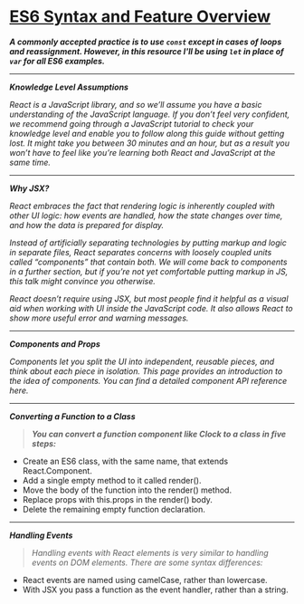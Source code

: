 # [ES6 Syntax and Feature Overview](https://www.taniarascia.com/es6-syntax-and-feature-overview/)


***A commonly accepted practice is to use `const` except in cases of loops and reassignment. However, in this resource I'll be using `let` in place of `var` for all ES6 examples.***

<hr>

***Knowledge Level Assumptions***

*React is a JavaScript library, and so we’ll assume you have a basic understanding of the JavaScript language. If you don’t feel very confident, we recommend going through a JavaScript tutorial to check your knowledge level and enable you to follow along this guide without getting lost. It might take you between 30 minutes and an hour, but as a result you won’t have to feel like you’re learning both React and JavaScript at the same time.*

<hr>

***Why JSX?***

*React embraces the fact that rendering logic is inherently coupled with other UI logic: how events are handled, how the state changes over time, and how the data is prepared for display.*

*Instead of artificially separating technologies by putting markup and logic in separate files, React separates concerns with loosely coupled units called “components” that contain both. We will come back to components in a further section, but if you’re not yet comfortable putting markup in JS, this talk might convince you otherwise.*

*React doesn’t require using JSX, but most people find it helpful as a visual aid when working with UI inside the JavaScript code. It also allows React to show more useful error and warning messages.*

<hr>

***Components and Props***

*Components let you split the UI into independent, reusable pieces, and think about each piece in isolation. This page provides an introduction to the idea of components. You can find a detailed component API reference here.*

<hr>

***Converting a Function to a Class***

> ***You can convert a function component like Clock to a class in five steps:***

- Create an ES6 class, with the same name, that extends React.Component.
- Add a single empty method to it called render().
- Move the body of the function into the render() method.
- Replace props with this.props in the render() body.
- Delete the remaining empty function declaration.

<hr>

***Handling Events***

> *Handling events with React elements is very similar to handling events on DOM elements. There are some syntax differences:*

* React events are named using camelCase, rather than lowercase.
* With JSX you pass a function as the event handler, rather than a string.
